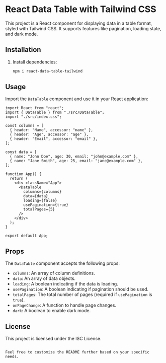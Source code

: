 # React Data Table with Tailwind CSS

This project is a React component for displaying data in a table format, styled with Tailwind CSS. It supports features like pagination, loading state, and dark mode.

## Installation

1. Install dependencies:
   ```sh
   npm i react-data-table-tailwind
   ```

## Usage

Import the `DataTable` component and use it in your React application:

```tsx
import React from "react";
import { DataTable } from "./src/DataTable";
import "./src/index.css";

const columns = [
  { header: "Name", accessor: "name" },
  { header: "Age", accessor: "age" },
  { header: "Email", accessor: "email" },
];

const data = [
  { name: "John Doe", age: 30, email: "john@example.com" },
  { name: "Jane Smith", age: 25, email: "jane@example.com" },
];

function App() {
  return (
    <div className="App">
      <DataTable
        columns={columns}
        data={data}
        loading={false}
        usePagination={true}
        totalPages={5}
      />
    </div>
  );
}

export default App;
```

## Props

The `DataTable` component accepts the following props:

- `columns`: An array of column definitions.
- `data`: An array of data objects.
- `loading`: A boolean indicating if the data is loading.
- `usePagination`: A boolean indicating if pagination should be used.
- `totalPages`: The total number of pages (required if `usePagination` is `true`).
- `onPageChange`: A function to handle page changes.
- `dark`: A boolean to enable dark mode.

## License

This project is licensed under the ISC License.

```

Feel free to customize the README further based on your specific needs.
```
